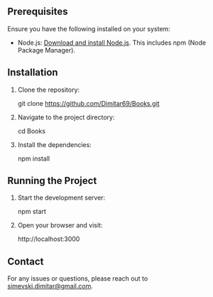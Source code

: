 ## Prerequisites

Ensure you have the following installed on your system:

- Node.js: [Download and install Node.js](https://nodejs.org/). This includes npm (Node Package Manager).

## Installation

1. Clone the repository:
   
   git clone https://github.com/Dimitar69/Books.git

2. Navigate to the project directory:
   
   cd Books

3. Install the dependencies:
   
   npm install
   

## Running the Project

1. Start the development server:
   
   npm start
   

2. Open your browser and visit:
   
   http://localhost:3000
   

## Contact

For any issues or questions, please reach out to simevski.dimitar@gmail.com.
 
